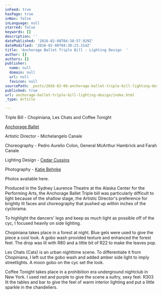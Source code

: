 ```yaml
---
inFeed: true
hasPage: true
inNav: false
inLanguage: null
starred: false
keywords: []
description: ''
datePublished: '2016-02-08T04:38:57.929Z'
dateModified: '2016-02-08T04:38:23.314Z'
title: 'Anchorage Ballet Triple Bill - Lighting Design  '
author: []
authors: []
publisher:
  name: null
  domain: null
  url: null
  favicon: null
sourcePath: _posts/2016-02-08-anchorage-ballet-triple-bill-lighting-design.md
published: true
url: anchorage-ballet-triple-bill-lighting-design/index.html
_type: Article

---
```

Triple Bill - Chopiniana, Les Chats and Coffee Tonight

[Anchorage Ballet][0]

Artistic Director - Michelangelo Canale

Choreography - Pedro Aurelio Colon, General McArthur Hambrick and Farah Canale

Lighting Design - [Cedar Cussins][1]

Photography - [Katie Behnke][2]

[][3]

Photos available here.

Produced in the Sydney Laurence Theatre at the Alaska Center for the Performing Arts, the Anchorage Ballet Triple bill was particularly difficult to light because of the shallow stage, the Artistic Director's preference for brightly lit faces and choreography that pushed up within inches of the cyclorama.  

To highlight the dancers' legs and keep as much light as possible off of the cyc, I focused heavily on side lighting.

Chopiniana takes place in a forest at night.  Blue gels were used to give the piece a cool look.  A gobo wash provided texture and enhanced the forest feel.  The drop was lit with R80 and a little bit of R22 to make the leaves pop.

Les Chats (Cats) is an urban nighttime scene.  To differentiate it from Chopiniana, I left out the gobo wash and added amber side light to imply streetlights.  A moon gobo on the cyc set the look.

[][3]

Coffee Tonight takes place in a prohibition era underground nightclub in New York.  I used red and purple to give the scene a sultry, sexy feel.  R303 lit the tables and bar to give the feel of warm interior lighting and put a little sparkle in the chandeliers.

[0]: http://www.anchorageballet.org/
[1]: http://www.linkedin.com/in/cedarcussins/
[2]: http://klbehnkephotography.com/
[3]: http://kbehnke.smugmug.com/Chopiniana-April-2014/